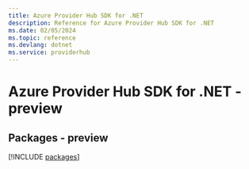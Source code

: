 ```yaml
---
title: Azure Provider Hub SDK for .NET
description: Reference for Azure Provider Hub SDK for .NET
ms.date: 02/05/2024
ms.topic: reference
ms.devlang: dotnet
ms.service: providerhub
---
```

# Azure Provider Hub SDK for .NET - preview
## Packages - preview
[!INCLUDE [packages](provider-hub-index.md)]